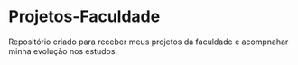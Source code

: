 # Projetos-Faculdade
Repositório criado para receber meus projetos da faculdade e acompnahar minha evolução nos estudos.
